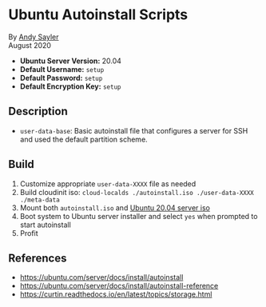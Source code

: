 Ubuntu Autoinstall Scripts
==========================

By [Andy Sayler](https://www.andysayler.com)\
August 2020

* **Ubuntu Server Version:** 20.04
* **Default Username:** `setup`
* **Default Password:** `setup`
* **Default Encryption Key:** `setup`

Description
-----------
* `user-data-base`: Basic autoinstall file that configures a server
   for SSH and used the default partition scheme.

Build
-----
1. Customize appropriate `user-data-XXXX` file as needed
2. Build cloudinit iso: `cloud-localds ./autoinstall.iso ./user-data-XXXX ./meta-data`
3. Mount both `autoinstall.iso` and [Ubuntu 20.04 server iso](https://releases.ubuntu.com/20.04/)
4. Boot system to Ubuntu server installer and select `yes` when prompted to start autoinstall
5. Profit

References
----------
* https://ubuntu.com/server/docs/install/autoinstall
* https://ubuntu.com/server/docs/install/autoinstall-reference
* https://curtin.readthedocs.io/en/latest/topics/storage.html
